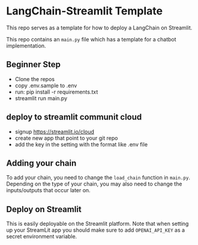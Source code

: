 # LangChain-Streamlit Template

This repo serves as a template for how to deploy a LangChain on Streamlit.

This repo contains an `main.py` file which has a template for a chatbot implementation.

## Beginner Step
- Clone the repos
- copy .env.sample to .env
- run: pip install -r requirements.txt
- streamlit run main.py


## deploy to streamlit communit cloud
- signup https://streamlit.io/cloud
- create new app that point to your git repo
- add the key in the setting with the format like .env file

## Adding your chain
To add your chain, you need to change the `load_chain` function in `main.py`.
Depending on the type of your chain, you may also need to change the inputs/outputs that occur later on.

## Deploy on Streamlit

This is easily deployable on the Streamlit platform.
Note that when setting up your StreamLit app you should make sure to add `OPENAI_API_KEY` as a secret environment variable.

